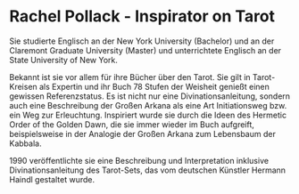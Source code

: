 # Rachel Pollack - Inspirator on Tarot

Sie studierte Englisch an der New York University (Bachelor) und an der Claremont Graduate University (Master) und unterrichtete Englisch an der State University of New York.

Bekannt ist sie vor allem für ihre Bücher über den Tarot. Sie gilt in Tarot-Kreisen als Expertin und ihr Buch 78 Stufen der Weisheit genießt einen gewissen Referenzstatus. Es ist nicht nur eine Divinationsanleitung, sondern auch eine Beschreibung der Großen Arkana als eine Art Initiationsweg bzw. ein Weg zur Erleuchtung. Inspiriert wurde sie durch die Ideen des Hermetic Order of the Golden Dawn, die sie immer wieder im Buch aufgreift, beispielsweise in der Analogie der Großen Arkana zum Lebensbaum der Kabbala.

1990 veröffentlichte sie eine Beschreibung und Interpretation inklusive Divinationsanleitung des Tarot-Sets, das vom deutschen Künstler Hermann Haindl gestaltet wurde.
